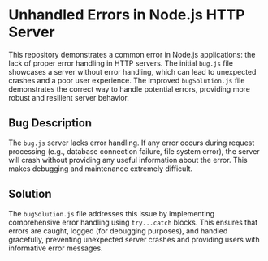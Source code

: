 # Unhandled Errors in Node.js HTTP Server

This repository demonstrates a common error in Node.js applications: the lack of proper error handling in HTTP servers. The initial `bug.js` file showcases a server without error handling, which can lead to unexpected crashes and a poor user experience.  The improved `bugSolution.js` file demonstrates the correct way to handle potential errors, providing more robust and resilient server behavior.

## Bug Description

The `bug.js` server lacks error handling.  If any error occurs during request processing (e.g., database connection failure, file system error), the server will crash without providing any useful information about the error. This makes debugging and maintenance extremely difficult.

## Solution

The `bugSolution.js` file addresses this issue by implementing comprehensive error handling using `try...catch` blocks.  This ensures that errors are caught, logged (for debugging purposes), and handled gracefully, preventing unexpected server crashes and providing users with informative error messages.